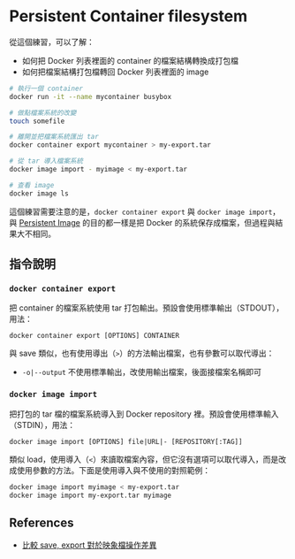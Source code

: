 # Persistent Container filesystem

從這個練習，可以了解：

* 如何把 Docker 列表裡面的 container 的檔案結構轉換成打包檔
* 如何把檔案結構打包檔轉回 Docker 列表裡面的 image

```bash
# 執行一個 container
docker run -it --name mycontainer busybox

# 做點檔案系統的改變
touch somefile

# 離開並把檔案系統匯出 tar
docker container export mycontainer > my-export.tar

# 從 tar 導入檔案系統
docker image import - myimage < my-export.tar

# 查看 image 
docker image ls
```

這個練習需要注意的是，`docker container export` 與 `docker image import`，與 [Persistent Image](exercises-13-persistent-image.md) 的目的都一樣是把 Docker 的系統保存成檔案，但過程與結果大不相同。

## 指令說明

### `docker container export`

把 container 的檔案系統使用 tar 打包輸出。預設會使用標準輸出（STDOUT），用法：

```
docker container export [OPTIONS] CONTAINER
```

與 save 類似，也有使用導出（`>`）的方法輸出檔案，也有參數可以取代導出：

* `-o|--output` 不使用標準輸出，改使用輸出檔案，後面接檔案名稱即可

### `docker image import`

把打包的 tar 檔的檔案系統導入到 Docker repository 裡。預設會使用標準輸入（STDIN），用法：

```
docker image import [OPTIONS] file|URL|- [REPOSITORY[:TAG]]
```

類似 load，使用導入（`<`）來讀取檔案內容，但它沒有選項可以取代導入，而是改成使用參數的方法。下面是使用導入與不使用的對照範例：

```bash
docker image import myimage < my-export.tar 
docker image import my-export.tar myimage 
```

## References

* [比較 save, export 對於映象檔操作差異](https://blog.hinablue.me/docker-bi-jiao-save-export-dui-yu-ying-xiang-dang-cao-zuo-chai-yi/)
